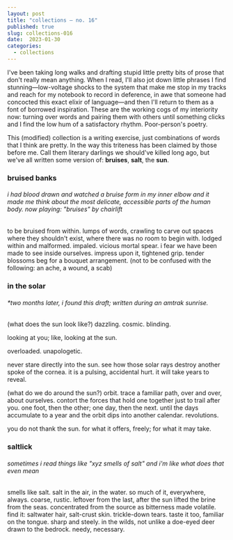 ```yaml
---
layout: post
title: "collections — no. 16"
published: true
slug: collections-016
date:  2023-01-30
categories:
  - collections
---
```


I've been taking long walks and drafting stupid little pretty bits of prose that don't really mean anything. When I read, I'll also jot down little phrases I find stunning—low-voltage shocks to the system that make me stop in my tracks and reach for my notebook to record in deference, in awe that someone had concocted this exact elixir of language—and then I'll return to them as a font of borrowed inspiration. These are the working cogs of my interiority now: turning over words and pairing them with others until something clicks and I find the low hum of a satisfactory rhythm. Poor-person's poetry.

This (modified) collection is a writing exercise, just combinations of words that I think are pretty. In the way this triteness has been claimed by those before me. Call them literary darlings we should've killed long ago, but we've all written some version of: **bruises**, **salt**, the **sun**. 

<!--more-->

### **bruised** **banks**
###### i had blood drawn and watched a bruise form in my inner elbow and it made me think about the most delicate, accessible parts of the human body. now playing: "bruises" by chairlift

to be bruised from within. lumps of words, crawling to carve out spaces where they shouldn't exist, where there was no room to begin with. lodged within and malformed. impaled. vicious mortal spear. i fear we have been made to see inside ourselves. impress upon it, tightened grip. tender blossoms beg for a bouquet arrangement. (not to be confused with the following: an ache, a wound, a scab)



### in the solar
###### *two months later, i found this draft; written during an amtrak sunrise.

(what does the sun look like?) dazzling. cosmic. blinding. 

looking at you; like, looking at the sun. 

overloaded. unapologetic. 

never stare directly into the sun. see how those solar rays destroy another spoke of the cornea. it is a pulsing, accidental hurt. it will take years to reveal. 

(what do we do around the sun?) orbit. trace a familiar path, over and over, about ourselves. contort the forces that hold one together just to trail after you. one foot, then the other; one day, then the next. until the days accumulate to a year and the orbit dips into another calendar. revolutions.

you do not thank the sun. for what it offers, freely; for what it may take.


### saltlick
###### *sometimes i read things like "xyz smells of salt" and i'm like what does that even mean*

smells like salt. salt in the air, in the water. so much of it, everywhere, always. coarse, rustic. leftover from the last, after the sun lifted the brine from the seas. concentrated from the source as bitterness made volatile. find it: saltwater hair, salt-crust skin. trickle-down tears. taste it too, familiar on the tongue. sharp and steely. in the wilds, not unlike a doe-eyed deer drawn to the bedrock. needy, necessary.